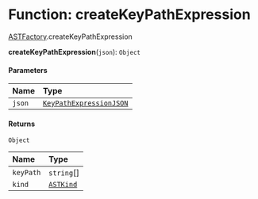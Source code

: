 # Function: createKeyPathExpression

[ASTFactory](/auto-docs/variable-plugin/modules/ASTFactory.md).createKeyPathExpression

**createKeyPathExpression**(`json`): `Object`

#### Parameters

| Name | Type |
| :------ | :------ |
| `json` | [`KeyPathExpressionJSON`](/auto-docs/variable-plugin/interfaces/KeyPathExpressionJSON.md) |

#### Returns

`Object`

| Name | Type |
| :------ | :------ |
| `keyPath` | `string`\[] |
| `kind` | [`ASTKind`](/auto-docs/variable-plugin/enums/ASTKind.md) |
